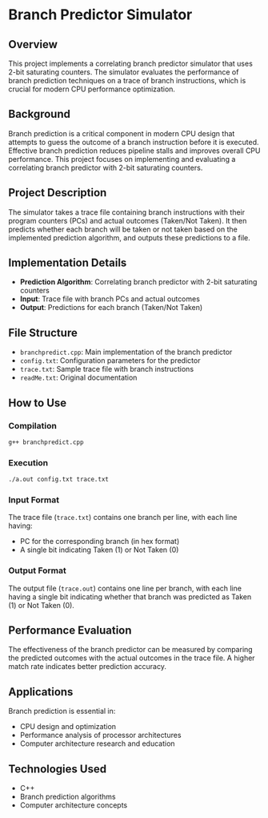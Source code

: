 # Branch Predictor Simulator

## Overview
This project implements a correlating branch predictor simulator that uses 2-bit saturating counters. The simulator evaluates the performance of branch prediction techniques on a trace of branch instructions, which is crucial for modern CPU performance optimization.

## Background
Branch prediction is a critical component in modern CPU design that attempts to guess the outcome of a branch instruction before it is executed. Effective branch prediction reduces pipeline stalls and improves overall CPU performance. This project focuses on implementing and evaluating a correlating branch predictor with 2-bit saturating counters.

## Project Description
The simulator takes a trace file containing branch instructions with their program counters (PCs) and actual outcomes (Taken/Not Taken). It then predicts whether each branch will be taken or not taken based on the implemented prediction algorithm, and outputs these predictions to a file.

## Implementation Details
- **Prediction Algorithm**: Correlating branch predictor with 2-bit saturating counters
- **Input**: Trace file with branch PCs and actual outcomes
- **Output**: Predictions for each branch (Taken/Not Taken)

## File Structure
- `branchpredict.cpp`: Main implementation of the branch predictor
- `config.txt`: Configuration parameters for the predictor
- `trace.txt`: Sample trace file with branch instructions
- `readMe.txt`: Original documentation

## How to Use

### Compilation
```bash
g++ branchpredict.cpp
```

### Execution
```bash
./a.out config.txt trace.txt
```

### Input Format
The trace file (`trace.txt`) contains one branch per line, with each line having:
- PC for the corresponding branch (in hex format)
- A single bit indicating Taken (1) or Not Taken (0)

### Output Format
The output file (`trace.out`) contains one line per branch, with each line having a single bit indicating whether that branch was predicted as Taken (1) or Not Taken (0).

## Performance Evaluation
The effectiveness of the branch predictor can be measured by comparing the predicted outcomes with the actual outcomes in the trace file. A higher match rate indicates better prediction accuracy.

## Applications
Branch prediction is essential in:
- CPU design and optimization
- Performance analysis of processor architectures
- Computer architecture research and education

## Technologies Used
- C++
- Branch prediction algorithms
- Computer architecture concepts